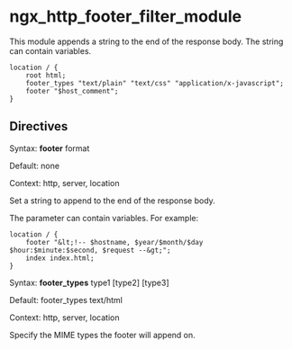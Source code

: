 # ngx_http_footer_filter_module

This module appends a string to the end of the response body. The string can contain variables.

```
location / {
    root html;
    footer_types "text/plain" "text/css" "application/x-javascript";
    footer "$host_comment";
}
```

## Directives

Syntax: **footer** format

Default: none

Context: http, server, location

Set a string to append to the end of the response body. <p/>
    The parameter can contain variables. For example:

```
location / {
    footer "&lt;!-- $hostname, $year/$month/$day $hour:$minute:$second, $request --&gt;";
    index index.html;
}
```


Syntax: **footer_types** type1 [type2] [type3]

Default: footer_types text/html

Context: http, server, location

Specify the MIME types the footer will append on.
